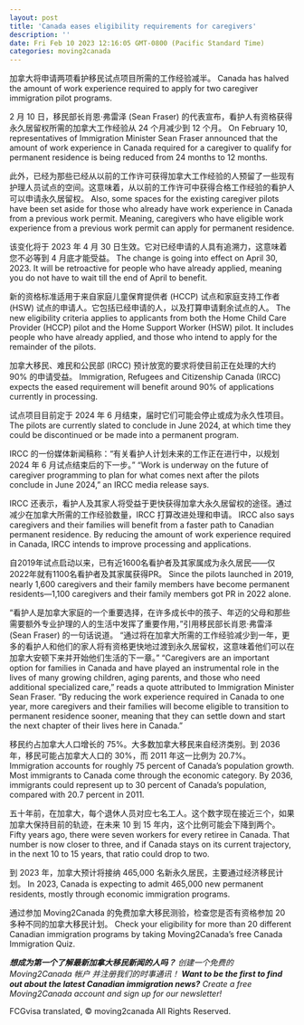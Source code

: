 ```yaml
---
layout: post
title: 'Canada eases eligibility requirements for caregivers'
description: ''
date: Fri Feb 10 2023 12:16:05 GMT-0800 (Pacific Standard Time)
categories: moving2canada
---
```


加拿大将申请两项看护移民试点项目所需的工作经验减半。	Canada has halved the amount of work experience required to apply for two caregiver immigration pilot programs.
	
2 月 10 日，移民部长肖恩·弗雷泽 (Sean Fraser) 的代表宣布，看护人有资格获得永久居留权所需的加拿大工作经验从 24 个月减少到 12 个月。	On February 10, representatives of Immigration Minister Sean Fraser announced that the amount of work experience in Canada required for a caregiver to qualify for permanent residence is being reduced from 24 months to 12 months.
	
此外，已经为那些已经从以前的工作许可获得加拿大工作经验的人预留了一些现有护理人员试点的空间。这意味着，从以前的工作许可中获得合格工作经验的看护人可以申请永久居留权。	Also, some spaces for the existing caregiver pilots have been set aside for those who already have work experience in Canada from a previous work permit. Meaning, caregivers who have eligible work experience from a previous work permit can apply for permanent residence.
	
该变化将于 2023 年 4 月 30 日生效。它对已经申请的人具有追溯力，这意味着您不必等到 4 月底才能受益。	The change is going into effect on April 30, 2023. It will be retroactive for people who have already applied, meaning you do not have to wait till the end of April to benefit.
	
新的资格标准适用于来自家庭儿童保育提供者 (HCCP) 试点和家庭支持工作者 (HSW) 试点的申请人。它包括已经申请的人，以及打算申请剩余试点的人。	The new eligibility criteria applies to applicants from both the Home Child Care Provider (HCCP) pilot and the Home Support Worker (HSW) pilot. It includes people who have already applied, and those who intend to apply for the remainder of the pilots.
	
加拿大移民、难民和公民部 (IRCC) 预计放宽的要求将使目前正在处理的大约 90% 的申请受益。	Immigration, Refugees and Citizenship Canada (IRCC) expects the eased requirement will benefit around 90% of applications currently in processing.
	
试点项目目前定于 2024 年 6 月结束，届时它们可能会停止或成为永久性项目。	The pilots are currently slated to conclude in June 2024, at which time they could be discontinued or be made into a permanent program.
	
IRCC 的一份媒体新闻稿称：“有关看护人计划未来的工作正在进行中，以规划 2024 年 6 月试点结束后的下一步。”	“Work is underway on the future of caregiver programming to plan for what comes next after the pilots conclude in June 2024,” an IRCC media release says.
	
IRCC 还表示，看护人及其家人将受益于更快获得加拿大永久居留权的途径。通过减少在加拿大所需的工作经验数量，IRCC 打算改进处理和申请。	IRCC also says caregivers and their families will benefit from a faster path to Canadian permanent residence. By reducing the amount of work experience required in Canada, IRCC intends to improve processing and applications.
	
自2019年试点启动以来，已有近1600名看护者及其家属成为永久居民——仅2022年就有1100名看护者及其家属获得PR。	Since the pilots launched in 2019, nearly 1,600 caregivers and their family members have become permanent residents—1,100 caregivers and their family members got PR in 2022 alone.
	
“看护人是加拿大家庭的一个重要选择，在许多成长中的孩子、年迈的父母和那些需要额外专业护理的人的生活中发挥了重要作用，”引用移民部长肖恩·弗雷泽 (Sean Fraser) 的一句话说道。 “通过将在加拿大所需的工作经验减少到一年，更多的看护人和他们的家人将有资格更快地过渡到永久居留权，这意味着他们可以在加拿大安顿下来并开始他们生活的下一章。”	“Caregivers are an important option for families in Canada and have played an instrumental role in the lives of many growing children, aging parents, and those who need additional specialized care,” reads a quote attributed to Immigration Minister Sean Fraser. “By reducing the work experience required in Canada to one year, more caregivers and their families will become eligible to transition to permanent residence sooner, meaning that they can settle down and start the next chapter of their lives here in Canada.”
	
移民约占加拿大人口增长的 75%。大多数加拿大移民来自经济类别。到 2036 年，移民可能占加拿大人口的 30%，而 2011 年这一比例为 20.7%。	Immigration accounts for roughly 75 percent of Canada’s population growth. Most immigrants to Canada come through the economic category. By 2036, immigrants could represent up to 30 percent of Canada’s population, compared with 20.7 percent in 2011.
	
五十年前，在加拿大，每个退休人员对应七名工人。这个数字现在接近三个，如果加拿大保持目前的轨迹，在未来 10 到 15 年内，这个比例可能会下降到两个。	Fifty years ago, there were seven workers for every retiree in Canada. That number is now closer to three, and if Canada stays on its current trajectory, in the next 10 to 15 years, that ratio could drop to two.
	
到 2023 年，加拿大预计将接纳 465,000 名新永久居民，主要通过经济移民计划。	In 2023, Canada is expecting to admit 465,000 new permanent residents, mostly through economic immigration programs.
	
通过参加 Moving2Canada 的免费加拿大移民测验，检查您是否有资格参加 20 多种不同的加拿大移民计划。	Check your eligibility for more than 20 different Canadian immigration programs by taking Moving2Canada’s free Canada Immigration Quiz.
	
**_想成为第一个了解最新加拿大移民新闻的人吗？_** _创建一个免费的 Moving2Canada 帐户_ _并注册我们的时事通讯！_	**_Want to be the first to find out about the latest Canadian immigration news?_** _Create a free Moving2Canada account_ _and sign up for our newsletter!_

FCGvisa translated, © moving2canada All Rights Reserved.
